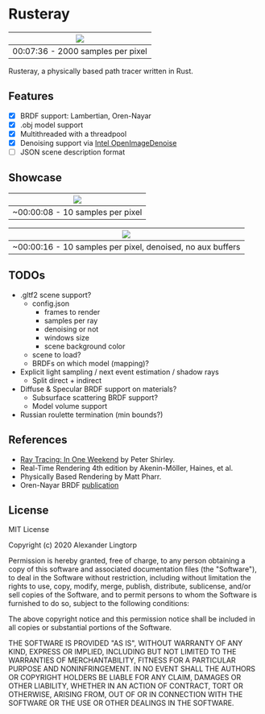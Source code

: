 # Rusteray
| ![](screenshots/cornell-oren-nayar-2000spp-456s.png) |
|:--:| 
| 00:07:36 - 2000 samples per pixel |

Rusteray, a physically based path tracer written in Rust.

## Features
- [X] BRDF support: Lambertian, Oren-Nayar 
- [X] .obj model support
- [X] Multithreaded with a threadpool
- [X] Denoising support via [Intel OpenImageDenoise](https://github.com/OpenImageDenoise/oidn)
- [ ] JSON scene description format

## Showcase
| ![](screenshots/cornell-oren-nayar-10spp.png) |
|:--:| 
| ~00:00:08 - 10 samples per pixel |

| ![](screenshots/cornell-oren-nayar-10spp-denoised.png) |
|:--:| 
| ~00:00:16 - 10 samples per pixel, denoised, no aux buffers | 

## TODOs
- .gltf2 scene support?
    - config.json
        - frames to render
        - samples per ray
        - denoising or not
        - windows size
        - scene background color
    - scene to load?
    - BRDFs on which model (mapping)?
- Explicit light sampling / next event estimation / shadow rays
    - Split direct + indirect
- Diffuse & Specular BRDF support on materials?
    - Subsurface scattering BRDF support?
    - Model volume support
- Russian roulette termination (min bounds?)

## References
- [Ray Tracing: In One Weekend](https://in1weekend.blogspot.com/) by Peter Shirley.
- Real-Time Rendering 4th edition by Akenin-Möller, Haines, et al.
- Physically Based Rendering by Matt Pharr.
- Oren-Nayar BRDF [publication](http://www1.cs.columbia.edu/CAVE/publications/pdfs/Oren_SIGGRAPH94.pdf)

## License
MIT License

Copyright (c) 2020 Alexander Lingtorp

Permission is hereby granted, free of charge, to any person obtaining a copy
of this software and associated documentation files (the "Software"), to deal
in the Software without restriction, including without limitation the rights
to use, copy, modify, merge, publish, distribute, sublicense, and/or sell
copies of the Software, and to permit persons to whom the Software is
furnished to do so, subject to the following conditions:

The above copyright notice and this permission notice shall be included in all
copies or substantial portions of the Software.

THE SOFTWARE IS PROVIDED "AS IS", WITHOUT WARRANTY OF ANY KIND, EXPRESS OR
IMPLIED, INCLUDING BUT NOT LIMITED TO THE WARRANTIES OF MERCHANTABILITY,
FITNESS FOR A PARTICULAR PURPOSE AND NONINFRINGEMENT. IN NO EVENT SHALL THE
AUTHORS OR COPYRIGHT HOLDERS BE LIABLE FOR ANY CLAIM, DAMAGES OR OTHER
LIABILITY, WHETHER IN AN ACTION OF CONTRACT, TORT OR OTHERWISE, ARISING FROM,
OUT OF OR IN CONNECTION WITH THE SOFTWARE OR THE USE OR OTHER DEALINGS IN THE
SOFTWARE.
